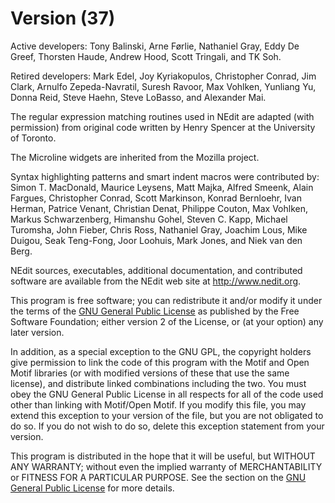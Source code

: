 # Version (37)

Active developers: Tony Balinski, Arne Førlie, Nathaniel Gray, Eddy De
Greef, Thorsten Haude, Andrew Hood, Scott Tringali, and TK Soh.

Retired developers: Mark Edel, Joy Kyriakopulos, Christopher Conrad, Jim
Clark, Arnulfo Zepeda-Navratil, Suresh Ravoor, Max Vohlken, Yunliang Yu,
Donna Reid, Steve Haehn, Steve LoBasso, and Alexander Mai.

The regular expression matching routines used in NEdit are adapted (with
permission) from original code written by Henry Spencer at the
University of Toronto.

The Microline widgets are inherited from the Mozilla project.

Syntax highlighting patterns and smart indent macros were contributed
by: Simon T. MacDonald, Maurice Leysens, Matt Majka, Alfred Smeenk,
Alain Fargues, Christopher Conrad, Scott Markinson, Konrad Bernloehr,
Ivan Herman, Patrice Venant, Christian Denat, Philippe Couton, Max
Vohlken, Markus Schwarzenberg, Himanshu Gohel, Steven C. Kapp, Michael
Turomsha, John Fieber, Chris Ross, Nathaniel Gray, Joachim Lous, Mike
Duigou, Seak Teng-Fong, Joor Loohuis, Mark Jones, and Niek van den Berg.

NEdit sources, executables, additional documentation, and contributed
software are available from the NEdit web site at http://www.nedit.org.

This program is free software; you can redistribute it and/or modify it
under the terms of the [GNU General Public License](38.md) as
published by the Free Software Foundation; either version 2 of the
License, or (at your option) any later version.

In addition, as a special exception to the GNU GPL, the copyright
holders give permission to link the code of this program with the Motif
and Open Motif libraries (or with modified versions of these that use
the same license), and distribute linked combinations including the two.
You must obey the GNU General Public License in all respects for all of
the code used other than linking with Motif/Open Motif. If you modify
this file, you may extend this exception to your version of the file,
but you are not obligated to do so. If you do not wish to do so, delete
this exception statement from your version.

This program is distributed in the hope that it will be useful, but
WITHOUT ANY WARRANTY; without even the implied warranty of
MERCHANTABILITY or FITNESS FOR A PARTICULAR PURPOSE. See the section on
the [GNU General Public License](38.md) for more details.
